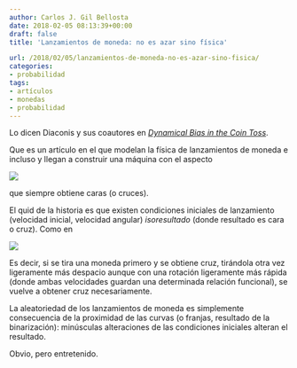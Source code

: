 ```yaml
---
author: Carlos J. Gil Bellosta
date: 2018-02-05 08:13:39+00:00
draft: false
title: 'Lanzamientos de moneda: no es azar sino física'

url: /2018/02/05/lanzamientos-de-moneda-no-es-azar-sino-fisica/
categories:
- probabilidad
tags:
- artículos
- monedas
- probabilidad
---
```


Lo dicen Diaconis y sus coautores en [_Dynamical Bias in the Coin Toss_](http://statweb.stanford.edu/~susan/papers/headswithJ.pdf).

Que es un artículo en el que modelan la física de lanzamientos de moneda e incluso y llegan a construir una máquina con el aspecto

![](/wp-uploads/2018/02/coin_toss.jpg)


que siempre obtiene caras (o cruces).

El quid de la historia es que existen condiciones iniciales de lanzamiento (velocidad inicial, velocidad angular) _isoresultado_ (donde resultado es cara o cruz). Como en

![](/wp-uploads/2018/02/coin_toss_initial_conditions.png)


Es decir, si se tira una moneda primero y se obtiene cruz, tirándola otra vez ligeramente más despacio aunque con una rotación ligeramente más rápida (donde ambas velocidades guardan una determinada relación funcional), se vuelve a obtener cruz necesariamente.

La aleatoriedad de los lanzamientos de moneda es simplemente consecuencia de la proximidad de las curvas (o franjas, resultado de la binarización): minúsculas alteraciones de las condiciones iniciales alteran el resultado.

Obvio, pero entretenido.

